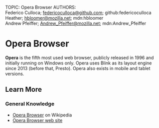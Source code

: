 TOPIC: Opera Browser
AUTHORS: Federico Culloca; federicoculloca@github.com; github:federicoculloca
         Heather; hbloomer@mozilla.net; mdn:hbloomer
         Andrew Pfeiffer; Andrew_Pfeiffer@mozilla.net; mdn:Andrew_Pfeiffer

# Opera Browser

**Opera** is the fifth most used web browser, publicly released in 1996 and initially running on
Windows only. Opera uses Blink as its layout engine since 2013 (before that, Presto). Opera also
exists in mobile and tablet versions.

## Learn More

### General Knowledge

- [Opera Browser](https://en.wikipedia.org/wiki/Opera%20Browser) on Wikipedia
- [Opera Browser web site](http://www.opera.com/)
